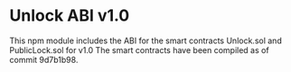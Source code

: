 # Unlock ABI v1.0

This npm module includes the ABI for the smart contracts Unlock.sol and PublicLock.sol for v1.0
The smart contracts have been compiled as of commit 9d7b1b98.
